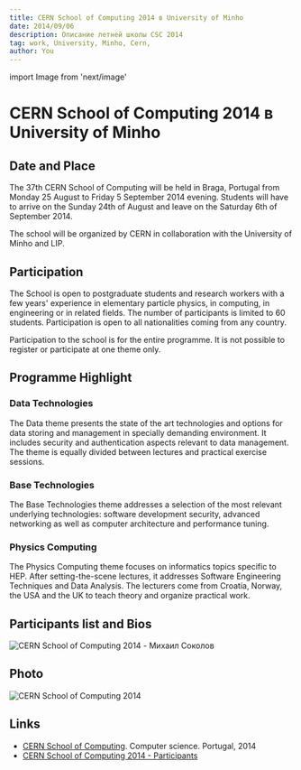 ```yaml
---
title: CERN School of Computing 2014 в University of Minho
date: 2014/09/06
description: Описание летней школы CSC 2014
tag: work, University, Minho, Cern,
author: You
---
```

import Image from 'next/image'

# CERN School of Computing 2014 в University of Minho

## Date and Place

The 37th CERN School of Computing will be held in Braga, Portugal from Monday 25 August to Friday 5 September 2014 evening. Students will have to arrive on the Sunday 24th of August and leave on the Saturday 6th of September 2014.

The school will be organized by CERN in collaboration with the University of Minho and LIP.

## Participation

The School is open to postgraduate students and research workers with a few years' experience in elementary particle physics, in computing, in engineering or in related fields. The number of participants is limited to 60 students. Participation is open to all nationalities coming from any country.

Participation to the school is for the entire programme. It is not possible to register or participate at one theme only.

## Programme Highlight

### Data Technologies

The Data theme presents the state of the art technologies and options for data storing and management in specially demanding environment. It includes security and authentication aspects relevant to data management. The theme is equally divided between lectures and practical exercise sessions.	

### Base Technologies

The Base Technologies theme addresses a selection of the most relevant underlying technologies: software development security, advanced networking as well as computer architecture and performance tuning.	

### Physics Computing

The Physics Computing theme focuses on informatics topics specific to HEP. After setting-the-scene lectures, it addresses Software Engineering Techniques and Data Analysis. The lecturers come from Croatia, Norway, the USA and the UK to teach theory and organize practical work.

## Participants list and Bios

<Image
  src="/images/sokolov-michael-cern-2014.png"
  alt="CERN School of Computing 2014 - Михаил Соколов"
  width={1024}
  height={255}
  priority
  className="next-image"
/>

## Photo

<Image
  src="/images/photo_cern_csc_2014.jpg"
  alt="CERN School of Computing 2014"
  width={1280}
  height={685}
  priority
  className="next-image"
/>

## Links

- [CERN School of Computing](https://indico.cern.ch/event/298406/). Computer science. Portugal, 2014
- [CERN School of Computing 2014 - Participants](https://indico.cern.ch/event/298406/images/2931-Participants_Bio_PicturesV2.pdf)
